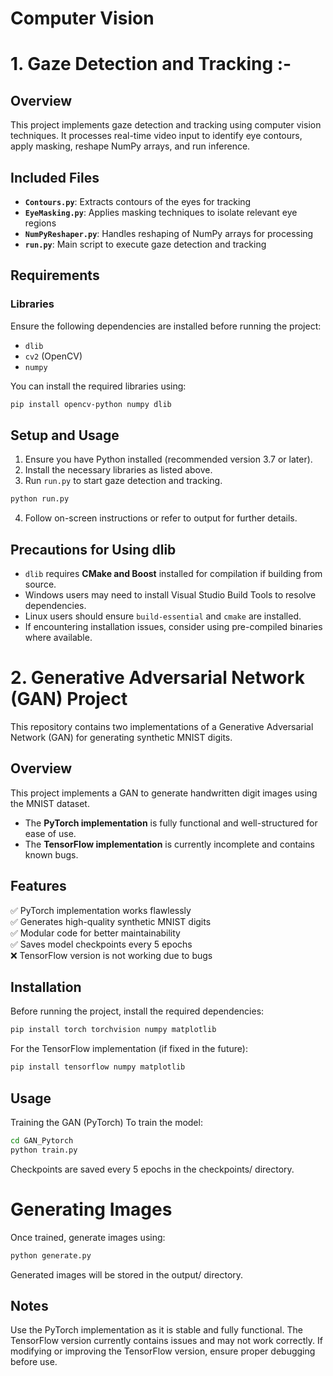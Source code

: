 # Computer Vision
# 1. Gaze Detection and Tracking :-
## Overview
This project implements gaze detection and tracking using computer vision techniques. It processes real-time video input to identify eye contours, apply masking, reshape NumPy arrays, and run inference.

## Included Files
- **`Contours.py`**: Extracts contours of the eyes for tracking
- **`EyeMasking.py`**: Applies masking techniques to isolate relevant eye regions
- **`NumPyReshaper.py`**: Handles reshaping of NumPy arrays for processing
- **`run.py`**: Main script to execute gaze detection and tracking

## Requirements
### Libraries
Ensure the following dependencies are installed before running the project:
- `dlib`
- `cv2` (OpenCV)
- `numpy`

You can install the required libraries using:
```bash
pip install opencv-python numpy dlib
```

## Setup and Usage
1. Ensure you have Python installed (recommended version 3.7 or later).
2. Install the necessary libraries as listed above.
3. Run `run.py` to start gaze detection and tracking.
```bash
python run.py
```
4. Follow on-screen instructions or refer to output for further details.

## Precautions for Using dlib
- `dlib` requires **CMake and Boost** installed for compilation if building from source.
- Windows users may need to install Visual Studio Build Tools to resolve dependencies.
- Linux users should ensure `build-essential` and `cmake` are installed.
- If encountering installation issues, consider using pre-compiled binaries where available.

# 2. Generative Adversarial Network (GAN) Project

This repository contains two implementations of a Generative Adversarial Network (GAN) for generating synthetic MNIST digits.

## Overview

This project implements a GAN to generate handwritten digit images using the MNIST dataset.  
- The **PyTorch implementation** is fully functional and well-structured for ease of use.  
- The **TensorFlow implementation** is currently incomplete and contains known bugs.

## Features

✅ PyTorch implementation works flawlessly  
✅ Generates high-quality synthetic MNIST digits  
✅ Modular code for better maintainability  
✅ Saves model checkpoints every 5 epochs  
❌ TensorFlow version is not working due to bugs  

## Installation

Before running the project, install the required dependencies:

```bash
pip install torch torchvision numpy matplotlib
```
For the TensorFlow implementation (if fixed in the future):

```bash
pip install tensorflow numpy matplotlib
```
## Usage
Training the GAN (PyTorch)
To train the model:

```bash
cd GAN_Pytorch
python train.py
```
Checkpoints are saved every 5 epochs in the checkpoints/ directory.

# Generating Images
Once trained, generate images using:

```bash
python generate.py
```
Generated images will be stored in the output/ directory.

## Notes
Use the PyTorch implementation as it is stable and fully functional.
The TensorFlow version currently contains issues and may not work correctly.
If modifying or improving the TensorFlow version, ensure proper debugging before use.



